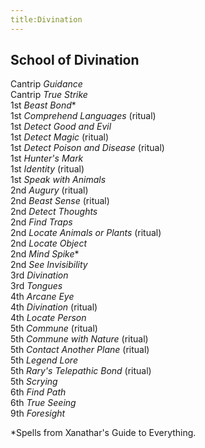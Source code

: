 ```yaml
---
title:Divination
---
```


## School of Divination

Cantrip *Guidance*<br/> 
Cantrip *True Strike*<br/> 
1st *Beast Bond*\*<br/>
1st *Comprehend Languages* (ritual)<br/> 
1st *Detect Good and Evil*<br/> 
1st *Detect Magic* (ritual)<br/> 
1st *Detect Poison and Disease* (ritual)<br/> 
1st *Hunter's Mark*<br/> 
1st *Identity* (ritual)<br/> 
1st *Speak with Animals*<br/> 
2nd *Augury* (ritual)<br/> 
2nd *Beast Sense* (ritual)<br/> 
2nd *Detect Thoughts*<br/> 
2nd *Find Traps*<br/> 
2nd *Locate Animals or Plants* (ritual)<br/> 
2nd *Locate Object*<br/> 
2nd *Mind Spike*\*<br/>
2nd *See Invisibility*<br/> 
3rd *Divination*<br/> 
3rd *Tongues*<br/> 
4th *Arcane Eye*<br/> 
4th *Divination* (ritual)<br/> 
4th *Locate Person*<br/> 
5th *Commune* (ritual)<br/> 
5th *Commune with Nature* (ritual)<br/> 
5th *Contact Another Plane* (ritual)<br/> 
5th *Legend Lore*<br/> 
5th *Rary's Telepathic Bond* (ritual)<br/> 
5th *Scrying*<br/> 
6th *Find Path*<br/> 
6th *True Seeing*<br/> 
9th *Foresight*<br/> 

\*Spells from Xanathar's Guide to Everything. 
